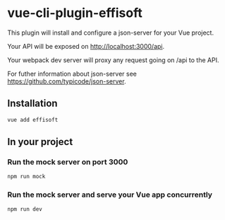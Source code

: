 # vue-cli-plugin-effisoft

This plugin will install and configure a json-server for your Vue project.

Your API will be exposed on <http://localhost:3000/api>.

Your webpack dev server will proxy any request going on /api to the API.

For futher information about json-server see <https://github.com/typicode/json-server>.

## Installation

```bash
vue add effisoft
```

## In your project

### Run the mock server on port 3000

```bash
npm run mock
```

### Run the mock server and serve your Vue app concurrently

```bash
npm run dev
```
